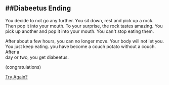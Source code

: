 ##Diabeetus Ending
---
You decide to not go any further. You sit down, rest and pick up a rock.   
Then pop it into your mouth. To your surprise, the rock tastes amazing. You   
pick up another and pop it into your mouth. You can't stop eating them. 

After about a few hours, you can no longer move. Your body will not let you.  
You just keep eating. you have become a couch potato without a couch. After a  
day or two, you get diabeetus.

(congratulations)  

[Try Again?](../start.md)
